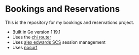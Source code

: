 # Bookings and Reservations

This is the repository for my bookings and reservations project.

+ Built in Go version 1.19.1
+ Uses the [chi router](https://github.com/go-chi/chi/v5)
+ Uses [alex edwards SCS](https://github.com/alexedwards/scs/v2) session management
+ Uses [nosurf](https://github.com/justinas/nosurf)
